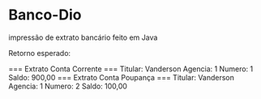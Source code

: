 # Banco-Dio

impressão de extrato bancário feito em Java

Retorno esperado:

=== Extrato Conta Corrente ===
Titular: Vanderson
Agencia: 1
Numero: 1
Saldo: 900,00
=== Extrato Conta Poupança ===
Titular: Vanderson
Agencia: 1
Numero: 2
Saldo: 100,00

